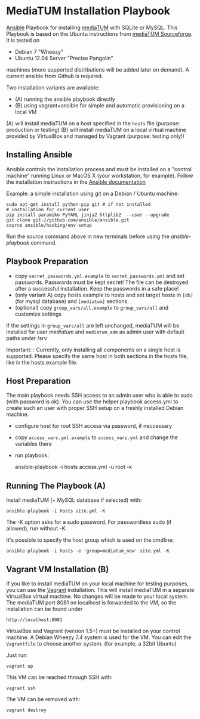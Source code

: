 MediaTUM Installation Playbook
==============================

[Ansible](http://ansible.com) Playbook for installing [mediaTUM](http://github.com/mediatum/mediatum/) with SQLite or MySQL.
This Playbook is based on the Ubuntu instructions from [mediaTUM Sourceforge](http://mediatum.sourceforge.net/documentation/installation-instructions/installation-linux/).
It is tested on 

* Debian 7 "Wheezy"
* Ubuntu 12.04 Server "Precise Pangolin" 

machines (more supported distributions will be added later on demand). A current ansible from Github is required.

Two installation variants are available:

* (A) running the ansible playbook directly
* (B) using vagrant+ansible for simple and automatic provisioning on a local VM

(A) will install mediaTUM on a host specified in the `hosts` file (purpose: production or testing) 
(B) will install mediaTUM on a local virtual machine provided by VirtualBox and managed by Vagrant (purpose: testing only!)

Installing Ansible
------------------

Ansible controls the installation process and must be installed on a "control machine" running Linux or MacOS X (your workstation, for example).
Follow the installation instructions in the [Ansible documentation](http://docs.ansible.com/intro_installation.html#installing-the-control-machine)

Example: a simple installation using git on a Debian / Ubuntu machine:
    
    sudo apt-get install python-pip git # if not installed
    # installation for current user
    pip install paramiko PyYAML jinja2 httplib2  --user --upgrade
    git clone git://github.com/ansible/ansible.git
    source ansible/hacking/env-setup

Run the _source_ command above in new terminals before using the _ansible-playbook_ command.

Playbook Preparation
--------------------

* copy `secret_passwords.yml.example` to `secret_passwords.yml` and set passwords. Passwords must be kept secret! 
The file can be destroyed after a successful installation. Keep the passwords in a safe place!
* (only variant A) copy hosts.example to hosts and set target hosts in `[db]` (for mysql database) and `[mediatum]` sections.
* (optional) copy `group_vars/all.example` to `group_vars/all` and customize settings

If the settings in `group_vars/all` are left unchanged, mediaTUM will be installed for user _mediatum_ and `mediatum_adm` as admin user with default paths under /srv
  
Important:
:
Currently, only installing all components on a single host is supported. Please specify the same host in both sections in the hosts file, like in the hosts.example file.

Host Preparation
----------------

The main playbook needs SSH access to an admin user who is able to sudo (with password is ok).
You can use the helper playbook access.yml to create such an user with proper SSH setup on a freshly installed Debian machine.

* configure host for root SSH access via password, if neccessary
* copy `access_vars.yml.example` to `access_vars.yml` and change the variables there
* run playbook:

    ansible-playbook -i hosts access.yml -u root -k

Running The Playbook (A)
------------------------

Install mediaTUM (+ MySQL database if selected) with:

    ansible-playbook -i hosts site.yml -K

The -K option asks for a sudo password. For passwordless sudo (if allowed), run without -K.

It's possible to specify the host group which is used on the cmdline:

    ansible-playbook -i hosts -e 'group=mediatum_new' site.yml -K
    
Vagrant VM Installation (B)
---------------------------

If you like to install mediaTUM on your local machine for testing purposes, you can use the [Vagrant](http://vagrantup.com) installation.
This will install mediaTUM in a separate VirtualBox virtual machine. No changes will be made to your local system. 
The mediaTUM port 8081 on localhost is forwarded to the VM, so the installation can be found under

    http://localhost:8081


VirtualBox and Vagrant (version 1.5+) must be installed on your control machine. 
A Debian Wheezy 7.4 system is used for the VM. You can edit the `Vagrantfile` to choose another system. (for example, a 32bit Ubuntu)

Just run:

    vagrant up

This VM can be reached through SSH with:

    vagrant ssh

The VM can be removed with:

    vagrant destroy


